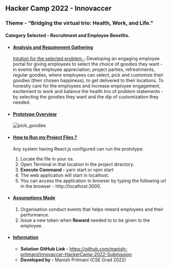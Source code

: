 ## Hacker Camp 2022 - Innovaccer

### Theme - “Bridging the virtual trio: Health, Work, and Life."
#### Category Selected - Recruitment and Employee Benefits.

- #### <u>Analysis and Requirement Gathering</u>  

  <u>Intution for the selected problem -</u> Developing an engaging employee portal for giving employees to select the choice of goodies they want - in events like employee appreciation, project parties, refreshments, regular goodies, where employees can select, pick and customize their goodies (their chosen happiness), to get delivered to their locations. To honestly care for the employees and increase employee engagement, excitement to work and balance the health trio of problem statements - by selecting the goodies they want and the dip of customization they needed.


- #### <u>Prototype Overview</u>  
    ![pick_goodies](https://user-images.githubusercontent.com/65852995/163122696-271d1a28-d055-4128-a030-c2c07afdb945.jpeg)

- ####  <u>How to Run my Project Files ?</u> 

  Any system having React.js configured can run the prototype.

  1. Locate the file in your os.
  2. Open Terminal in that location in the project directory.
  3. **Execute Command -** yarn start or npm start
  4. The web application will start in localhost.
  5. You can access the application in browser by typing the following url in the browser - http://localhost:3000.

- #### <u>Assumptions Made</u>  

  1. Organisation conduct events that helps reward employees and their performance.
  2. Issue a new token when **Reward** needed to to be given to the employee.

- ####  <u>Information</u> 

  - **Solution GitHub Link -** https://github.com/manish-pritmani/Innovaccer-HackerCamp-2022-Submission
  - **Developed by -** Manish Pritmani (CSE Grad 2022)